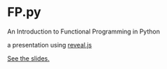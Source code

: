 # FP.py

An Introduction to Functional Programming in Python

a presentation using [reveal.js](http://lab.hakim.se/reveal-js/)

[See the slides.](http://fppy.github.io)